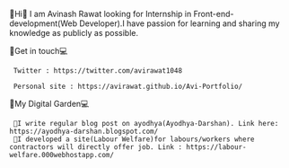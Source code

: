 📌Hi👋 I am Avinash Rawat looking for Internship in Front-end-development(Web Developer).I have passion for learning and sharing my knowledge as publicly as possible.

📌Get in touch💻

     Twitter : https://twitter.com/avirawat1048

     Personal site : https://avirawat.github.io/Avi-Portfolio/

📌My Digital Garden💻

     📝I write regular blog post on ayodhya(Ayodhya-Darshan). Link here: https://ayodhya-darshan.blogspot.com/
     💢I developed a site(Labour Welfare)for labours/workers where contractors will directly offer job. Link : https://labour-welfare.000webhostapp.com/ 
<!--
**avirawat/avirawat** is a ✨ _special_ ✨ repository because its `README.md` (this file) appears on your GitHub profile.

Here are some ideas to get you started:

- 🔭 I’m currently working on ...
- 🌱 I’m currently learning ...
- 👯 I’m looking to collaborate on ...
- 🤔 I’m looking for help with ...
- 💬 Ask me about ...
- 📫 How to reach me: ...
- 😄 Pronouns: ...
- ⚡ Fun fact: ...
-->
